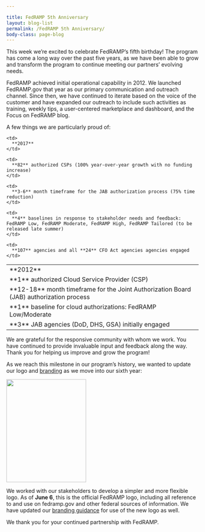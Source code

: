 ```yaml
---

title: FedRAMP 5th Anniversary
layout: blog-list
permalink: /FedRAMP 5th Anniversary/
body-class: page-blog
---
```

This week we’re excited to celebrate FedRAMP’s fifth birthday! The program has come a long way over the past five years, as we have been able to grow and transform the program to continue meeting our partners’ evolving needs.

FedRAMP achieved initial operational capability in 2012. We launched FedRAMP.gov that year as our primary communication and outreach channel. Since then, we have continued to iterate based on the voice of the customer and have expanded our outreach to include such activities as training, weekly tips, a user-centered marketplace and dashboard, and the Focus on FedRAMP blog.

A few things we are particularly proud of:

<table>
  <tr>
    <td>
      **2012**
    </td>

    <td>
      **2017**
    </td>
  </tr>

  <tr>
    <td>
      **1** authorized Cloud Service Provider (CSP)
    </td>

    <td>
      **82** authorized CSPs (100% year-over-year growth with no funding increase)
    </td>
  </tr>

  <tr>
    <td>
      **12-18** month timeframe for the Joint Authorization Board (JAB) authorization process
    </td>

    <td>
      **3-6** month timeframe for the JAB authorization process (75% time reduction)
    </td>
  </tr>

  <tr>
    <td>
      **1** baseline for cloud authorizations: FedRAMP Low/Moderate
    </td>

    <td>
      **4** baselines in response to stakeholder needs and feedback: FedRAMP Low, FedRAMP Moderate, FedRAMP High, FedRAMP Tailored (to be released late summer)
    </td>
  </tr>

  <tr>
    <td>
      **3** JAB agencies (DoD, DHS, GSA) initially engaged
    </td>

    <td>
      **107** agencies and all **24** CFO Act agencies agencies engaged
    </td>
  </tr>
</table>

We are grateful for the responsive community with whom we work. You have continued to provide invaluable input and feedback along the way. Thank you for helping us improve and grow the program!

As we reach this milestone in our program’s history, we wanted to update our logo and <a href="https://s3.amazonaws.com/sitesusa/wp-content/uploads/sites/482/2016/06/FedRAMP-Branding-Guidance_June-2017.pdf">branding</a> as we move into our sixth year:

[<img class="size-full wp-image-67126 aligncenter" src="https://s3.amazonaws.com/sitesusa/wp-content/uploads/sites/482/2017/06/Screen-Shot-2017-06-07-at-9.13.52-AM.png" alt="" width="209" height="270" />](https://s3.amazonaws.com/sitesusa/wp-content/uploads/sites/482/2017/06/Screen-Shot-2017-06-07-at-9.13.52-AM.png)

We worked with our stakeholders to develop a simpler and more flexible logo. As of **June 6**, this is the official FedRAMP logo, including all reference to and use on fedramp.gov and other federal sources of information. We have updated our [branding guidance](https://s3.amazonaws.com/sitesusa/wp-content/uploads/sites/482/2016/06/FedRAMP-Branding-Guidance_June-2017.pdf) for use of the new logo as well. 

We thank you for your continued partnership with FedRAMP.

